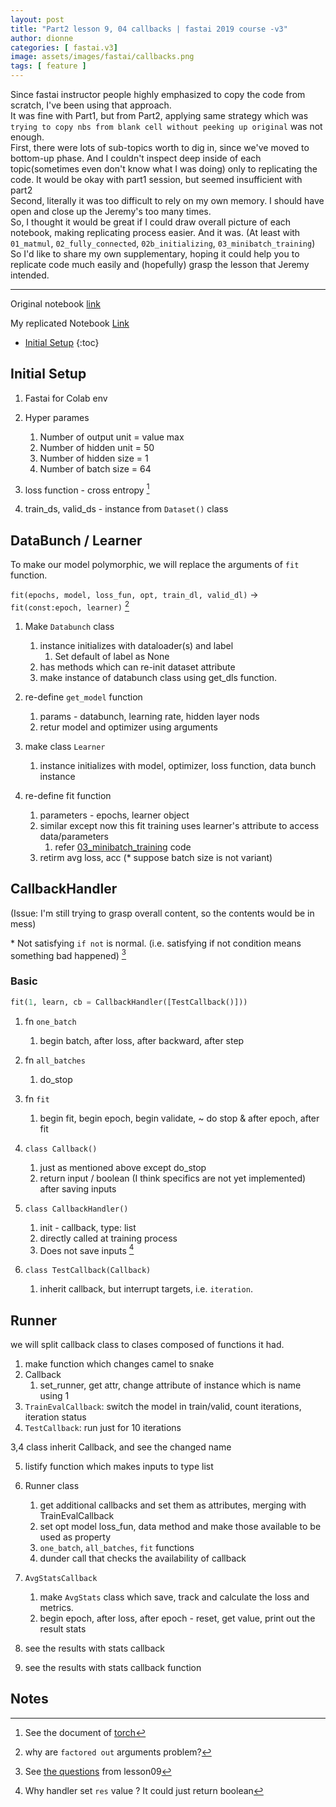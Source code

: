 ```yaml
---
layout: post
title: "Part2 lesson 9, 04 callbacks | fastai 2019 course -v3"
author: dionne
categories: [ fastai.v3]
image: assets/images/fastai/callbacks.png
tags: [ feature ]
---
```


Since fastai instructor people highly emphasized to copy the code from scratch, I've been using that approach.<br/>
It was fine with Part1, but from Part2, applying same strategy which was `trying to copy nbs from blank cell without peeking up original` was not enough.<br/>First, there were lots of sub-topics worth to dig in, since we've moved to bottom-up phase. And I couldn't inspect deep inside of each topic(sometimes even don't know what I was doing) only to replicating the code. It would be okay with part1 session, but seemed insufficient with part2<br/>Second, literally it was too difficult to rely on my own memory. I should have open and close up the Jeremy's too many times.<br/>So, I thought it would be great if I could draw overall picture of each notebook, making replicating process easier. And it was. (At least with `01_matmul`, `02_fully_connected`, `02b_initializing`, `03_minibatch_training`)<br/>So I'd like to share my own supplementary, hoping it could help you to replicate code much easily and (hopefully) grasp the lesson that Jeremy intended.

---

Original notebook [link](https://github.com/fastai/course-v3/blob/master/nbs/dl2/04_callbacks.ipynb)

My replicated Notebook [Link]()

* [Initial Setup](#initial-setup)
{:toc}


## Initial Setup

1. Fastai for Colab env

2. Hyper parames
	1. Number of output unit = value max
	1. Number of hidden unit = 50
	1. Number of hidden size = 1
	2. Number of batch size = 64

3. loss function - cross entropy [^1]

4. train_ds, valid_ds - instance from `Dataset()` class

## DataBunch / Learner

To make our model polymorphic, we will replace the arguments of `fit` function.

`fit(epochs, model, loss_fun, opt, train_dl, valid_dl)` -> `fit(const:epoch, learner)` [^3]

1. Make `Databunch` class
	1. instance initializes with dataloader(s) and label
		1. Set default of label as None 
	2. has methods which can re-init dataset attribute
	2. make instance of databunch class using get_dls function.
2. re-define `get_model` function
	1.  params - databunch, learning rate, hidden layer nods
	2.  retur model and optimizer using arguments

3. make class `Learner`
	1. instance initializes with model, optimizer, loss function, data bunch instance

4. re-define fit function
	1. parameters - epochs, learner object
	2. similar except now this fit training uses learner's attribute to access data/parameters
		1. refer [03_minibatch_training]() code
	3. retirm avg loss, acc (* suppose batch size is not variant)

## CallbackHandler

(Issue: I'm still trying to grasp overall content, so the contents would be in mess)

\* Not satisfying `if not` is normal. (i.e. satisfying if not condition means something bad happened) [^4]

### Basic

~~~python
fit(1, learn, cb = CallbackHandler([TestCallback()]))
~~~

1. fn `one_batch`
	1. begin batch, after loss, after backward, after step

2. fn `all_batches`
	1. do_stop

3. fn `fit`
	1. begin fit, begin epoch, begin validate, ~ do stop & after epoch, after fit

4. `class Callback()`
	1. just as mentioned above except do_stop
	2. return input / boolean (I think specifics are not yet implemented) after saving inputs

5. `class CallbackHandler()`
	1. init - callback, type: list
	2. directly called at training process
	3. Does not save inputs [^5]

6. `class TestCallback(Callback)`
	1. inherit callback, but interrupt targets, i.e. `iteration`.


## Runner

we will split callback class to clases composed of functions it had.

1. make function which changes camel to snake
2. Callback
	1. set_runner, get attr, change attribute of instance which is name using 1
3. `TrainEvalCallback`: switch the model in train/valid, count iterations, iteration status
4. `TestCallback`: run just for 10 iterations

3,4 class inherit Callback, and see the changed name

5. listify function which makes inputs to type list
6. Runner class
	1. get additional callbacks and set them as attributes, merging with TrainEvalCallback
	2. set opt model loss_fun, data method and make those available to be used as property
	3. `one_batch`, `all_batches`, `fit` functions
	4. dunder call that checks the availability of callback

7. `AvgStatsCallback`
	1. make `AvgStats` class which save, track and calculate the loss and metrics.
	2. begin epoch, after loss, after epoch - reset, get value, print out the result stats
8. see the results with stats callback
9. see the results with stats callback function

## Notes

[^1]: See the document of [torch](https://pytorch.org/docs/stable/nn.html#torch.nn.Functional)

[^2]: why this code need `@property` decorator?

[^3]: why are `factored out` arguments problem?

[^4]: See [the questions]() from lesson09

[^5]: Why handler set `res` value ? It could just return boolean
